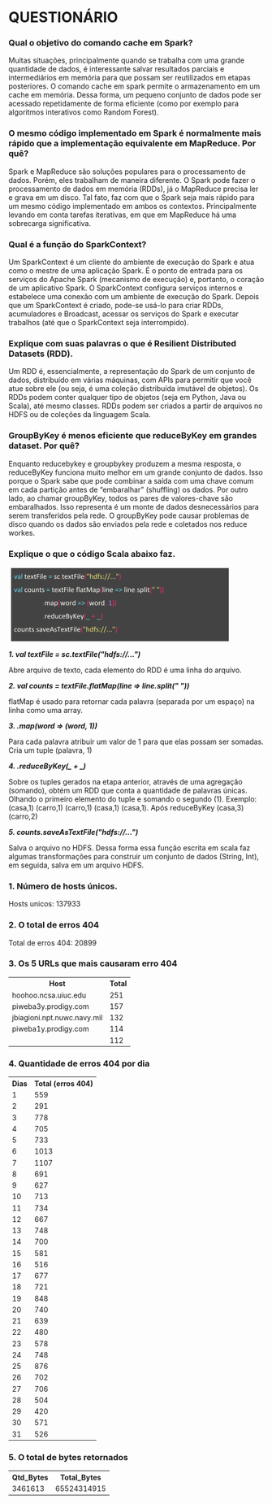 
<h1>QUESTIONÁRIO</h1> 
<h3>Qual o objetivo do comando cache em Spark?</h3>

<p>
Muitas situações, principalmente quando se trabalha com uma grande quantidade de dados, é interessante salvar resultados parciais e intermediários em memória para que possam ser reutilizados em etapas posteriores. O comando cache em spark permite o armazenamento em um cache em memória. Dessa forma, um pequeno conjunto de dados pode ser acessado repetidamente de forma eficiente (como por exemplo para algoritmos interativos como Random Forest).
</p>
<h3>
O mesmo código implementado em Spark é normalmente mais rápido que a implementação equivalente em MapReduce. Por quê?
</h3>
<p>
Spark e MapReduce são soluções populares para o processamento de dados. Porém, eles trabalham de maneira diferente. O Spark pode fazer o processamento de dados em memória (RDDs), já o MapReduce precisa ler e grava em um disco. Tal fato, faz com que o Spark seja mais rápido para um mesmo código implementado em ambos os contextos. Principalmente levando em conta tarefas iterativas, em que em MapReduce há uma sobrecarga significativa.  
</p>
<h3>
Qual é a função do SparkContext? 
</h3>
<p>
Um SparkContext é um cliente do ambiente de execução do Spark e atua como o mestre de uma aplicação Spark. É o ponto de entrada para os serviços do Apache Spark (mecanismo de execução) e, portanto, o coração de um aplicativo Spark. 
O SparkContext configura serviços internos e estabelece uma conexão com um ambiente de execução do Spark. Depois que um SparkContext é criado, pode-se usá-lo para criar RDDs, acumuladores e Broadcast, acessar os serviços do Spark e executar trabalhos (até que o SparkContext seja interrompido).
</p>
<h3>
Explique com suas palavras  o que é Resilient Distributed Datasets (RDD). 
</h3>
<p>
Um RDD é, essencialmente, a representação do Spark de um conjunto de dados, distribuído em várias máquinas, com APIs para permitir que você atue sobre ele (ou seja, é uma coleção distribuída imutável de objetos). Os RDDs podem conter qualquer tipo de objetos (seja em Python, Java ou Scala), até mesmo classes. RDDs podem ser criados a partir de arquivos no HDFS ou de coleções da linguagem Scala.
</p>
<h3>
GroupByKey é menos eficiente que reduceByKey em grandes dataset. Por quê? 
</h3>
<p>
Enquanto reducebykey e groupbykey produzem a mesma resposta, o reduceByKey funciona muito melhor em um grande conjunto de dados. Isso porque o Spark sabe que pode combinar a saída com uma chave comum em cada partição antes de “embaralhar” (shuffling) os dados.
Por outro lado, ao chamar groupByKey, todos os pares de valores-chave são embaralhados. Isso representa é um monte de dados desnecessários para serem transferidos pela rede. O groupByKey pode causar problemas de disco quando os dados são enviados pela rede e coletados nos reduce workes.
</p>
<h3>
Explique o que o código Scala abaixo faz.
</h3>
<p>

 ![alt text](https://github.com/fernandobcc/Challenges/blob/master/NASA_Spark_log/imagem.png)
  
</p>
<i><b>1.	val textFile = sc.textFile("hdfs://...")</b></i>
<p>
Abre arquivo de texto, cada elemento do RDD é uma linha do arquivo.
</p>
<i><b>2.	val counts = textFile.flatMap(line => line.split(" "))</b></i>
<p>
flatMap é usado para retornar cada palavra (separada por um espaço) na linha como uma array.
</p>
<i><b>3.	.map(word => (word, 1))</b></i>
<p>
Para cada palavra atribuir um valor de 1 para que elas possam ser somadas. Cria um tuple (palavra, 1)
</p>
<i><b>4.	.reduceByKey(_ + _)</b></i>
<p>
Sobre os tuples gerados na etapa anterior, através de uma agregação (somando), obtém um RDD que conta a quantidade de palavras únicas. Olhando o primeiro elemento do tuple e somando o segundo (1).  Exemplo:
(casa,1) (carro,1) (carro,1) (casa,1) (casa,1).
Após reduceByKey (casa,3) (carro,2)
</p>

<i><b>5.	counts.saveAsTextFile("hdfs://...")</b></i>
<p>
Salva o arquivo no HDFS.
Dessa forma essa função escrita em scala faz algumas transformações para construir um conjunto de dados (String, Int), em seguida, salva em um arquivo HDFS.
</p>

<h3>1. Número de hosts únicos.</h3>
<p>
Hosts unicos: 137933
</p>
<h3>2. O total de erros 404</h3>
<p>
Total de erros 404: 20899
</p>
<h3>3. Os 5 URLs que mais causaram erro 404</h3>

<table>
<tr>
<th>Host</th>
<th>Total</th>
</tr>
<tr>
<td>hoohoo.ncsa.uiuc.edu</td>
<td>251</td>
</tr>
<tr>
<td>piweba3y.prodigy.com</td>
<td>157</td>
</tr>
<tr>
<td>jbiagioni.npt.nuwc.navy.mil</td>
<td>132</td>
</tr>
<tr>
<td>piweba1y.prodigy.com </td>
<td>114</td>
</tr>
<tr>
<td></td>
<td>112</td>
</tr>
</table>

<h3>4. Quantidade de erros 404 por dia</h3>


<table align="center">
<tr>
<th>Dias</th>
<th>Total (erros 404)</th>
</tr>
<tr>
<td>1</td>
<td>559</td>
</tr>
<tr>
<td>2</td>
<td>291</td>
</tr>
<tr>
<td>3</td>
<td>778</td>
</tr>
<tr>
<td>4</td>
<td>705</td>
</tr>
<tr>
<td>5</td>
<td>733</td>
</tr>
<tr>
<td>6</td>
<td>1013</td>
</tr>
<tr>
<td>7</td>
<td>1107</td>
</tr>
<tr>
<td>8</td>
<td>691</td>
</tr>
<tr>
<td>9</td>
<td>627</td>
</tr>
<tr>
<td>10</td>
<td>713</td>
</tr>
<tr>
<td>11</td>
<td>734</td>
</tr>
<tr>
<td>12</td>
<td>667</td>
</tr>
<tr>
<td>13</td>
<td>748</td>
</tr>
<tr>
<td>14</td>
<td>700</td>
</tr>
<tr>
<td>15</td>
<td>581</td>
</tr>
<tr>
<td>16</td>
<td>516</td>
</tr>
<tr>
<td>17</td>
<td>677</td>
</tr>
<tr>
<td>18</td>
<td>721</td>
</tr>
<tr>
<td>19</td>
<td>848</td>
</tr>
<tr>
<td>20</td>
<td>740</td>
</tr>
<tr>
<td>21</td>
<td>639</td>
</tr>
<tr>
<td>22</td>
<td>480</td>
</tr>
<tr>
<td>23</td>
<td>578</td>
</tr>
<tr>
<td>24</td>
<td>748</td>
</tr>
<tr>
<td>25</td>
<td>876</td>
</tr>
<tr>
<td>26</td>
<td>702</td>
</tr>
<tr>
<td>27</td>
<td>706</td>
</tr>
<tr>
<td>28</td>
<td>504</td>
</tr>
<tr>
<td>29</td>
<td>420</td>
</tr>
<tr>
<td>30</td>
<td>571</td>
</tr>
<tr>
<td>31</td>
<td>526</td>
</tr>
</table>


<h3>5. O total de bytes retornados</h3>
<center>
<table>
<tr>
<th>Qtd_Bytes</th>
<th>Total_Bytes</th>
</tr>
<tr>
<td>3461613</td>
<td>65524314915</td>
</tr>
</table>
</center>

```python

```
